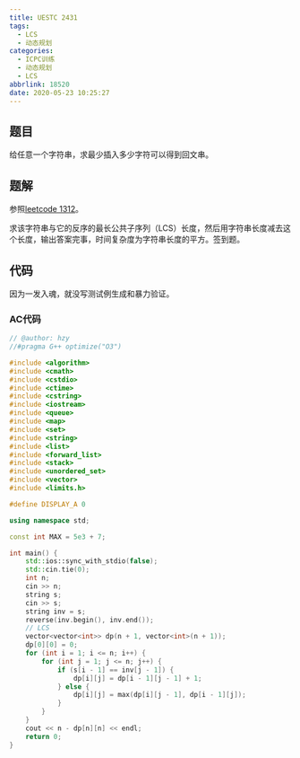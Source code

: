 ```yaml
---
title: UESTC 2431
tags:
  - LCS
  - 动态规划
categories:
  - ICPC训练
  - 动态规划
  - LCS
abbrlink: 18520
date: 2020-05-23 10:25:27
---
```



## 题目

给任意一个字符串，求最少插入多少字符可以得到回文串。

## 题解

参照[leetcode 1312](https://leetcode-cn.com/problems/minimum-insertion-steps-to-make-a-string-palindrome/)。

求该字符串与它的反序的最长公共子序列（LCS）长度，然后用字符串长度减去这个长度，输出答案完事，时间复杂度为字符串长度的平方。签到题。

## 代码

因为一发入魂，就没写测试例生成和暴力验证。

### AC代码

```C++
// @author: hzy
//#pragma G++ optimize("O3")

#include <algorithm>
#include <cmath>
#include <cstdio>
#include <ctime>
#include <cstring>
#include <iostream>
#include <queue>
#include <map>
#include <set>
#include <string>
#include <list>
#include <forward_list>
#include <stack>
#include <unordered_set>
#include <vector>
#include <limits.h>

#define DISPLAY_A 0

using namespace std;

const int MAX = 5e3 + 7;

int main() {
    std::ios::sync_with_stdio(false);
    std::cin.tie(0);
    int n;
    cin >> n;
    string s;
    cin >> s;
    string inv = s;
    reverse(inv.begin(), inv.end());
    // LCS
    vector<vector<int>> dp(n + 1, vector<int>(n + 1));
    dp[0][0] = 0;
    for (int i = 1; i <= n; i++) {
        for (int j = 1; j <= n; j++) {
            if (s[i - 1] == inv[j - 1]) {
                dp[i][j] = dp[i - 1][j - 1] + 1;
            } else {
                dp[i][j] = max(dp[i][j - 1], dp[i - 1][j]);
            }
        }
    }
    cout << n - dp[n][n] << endl;
    return 0;
}
```